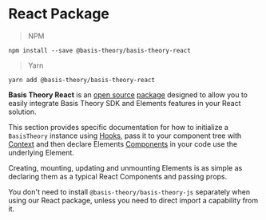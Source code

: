 # React Package

> NPM

```shell
npm install --save @basis-theory/basis-theory-react
```

> Yarn

```shell
yarn add @basis-theory/basis-theory-react
```

**Basis Theory React** is an [open source](https://github.com/Basis-Theory/basis-theory-react) [package](https://www.npmjs.com/package/@basis-theory/basis-theory-react) designed to allow you to easily integrate Basis Theory SDK and Elements features in your React solution.

This section provides specific documentation for how to initialize a `BasisTheory` instance using <a href="https://reactjs.org/docs/hooks-intro.html" target="_blank">Hooks</a>, pass it to your component tree with <a href="https://reactjs.org/docs/context.html" target="_blank">Context</a> and then declare Elements <a href="https://reactjs.org/docs/components-and-props.html" target="_blank">Components</a> in your code use the underlying Element. 

Creating, mounting, updating and unmounting Elements is as simple as declaring them as a typical React Components and passing props.

<aside class="notice">
  <span>You don't need to install <code>@basis-theory/basis-theory-js</code> separately when using our React package, unless you need to direct import a capability from it.</span>
</aside>
